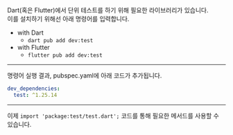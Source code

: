 Dart(혹은 Flutter)에서 단위 테스트를 하기 위해 필요한 라이브러리가 있습니다.<br>
이를 설치하기 위해선 아래 명령어를 입력합니다.

- with Dart
  - `dart pub add dev:test`
- with Flutter
  - `flutter pub add dev:test`

---

명령어 실행 결과, pubspec.yaml에 아래 코드가 추가됩니다.
```yaml
dev_dependencies:
  test: ^1.25.14
```

---

이제 `import 'package:test/test.dart';` 코드를 통해 필요한 메서드를 사용할 수 있습니다.

